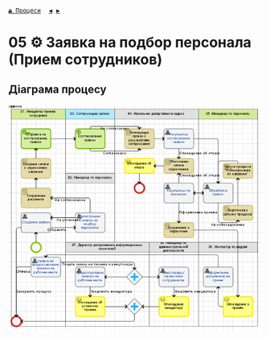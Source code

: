 ﻿[`⏏ Процеси`](../../README.md)    [`◀`](../P04/P04.md)  [`▶`](../P06/P06.md)
# 05 ⚙ Заявка на подбор персонала (Прием сотрудников)

## Діаграма процесу
![P05_Diagram](./Images/P05_Diagram.png)